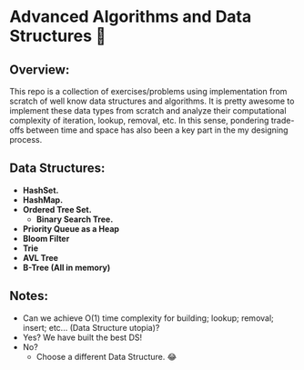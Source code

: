 # Advanced Algorithms and Data Structures :evergreen_tree:

## Overview:
This repo is a collection of exercises/problems using implementation from scratch of well know data structures and algorithms. It is pretty awesome to implement these data types from scratch and analyze their computational complexity of iteration, lookup, removal, etc. In this sense, pondering trade-offs between time and space has also been a key part in the my designing process.

## Data Structures:
* **HashSet.**
* **HashMap.**
* **Ordered Tree Set.**
  * **Binary Search Tree.**
* **Priority Queue as a Heap** 
* **Bloom Filter**
* **Trie**
* **AVL Tree**
* **B-Tree (All in memory)**

## Notes:
* Can we achieve O(1) time complexity for building; lookup; removal; insert; etc... (Data Structure utopia)?
* Yes? We have built the best DS!
* No?
  * Choose a different Data Structure. :joy:



